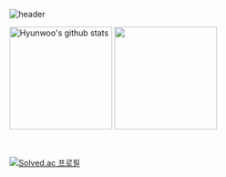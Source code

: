 ![header](https://capsule-render.vercel.app/api?type=waving&color=102336&text=HYUNWOO_LEE&fontColor=FFFFFF&height=190&fontSize=80&)
<div height="auto" width="100%">
 <a href="https://github.com/sigema0223"><img align="center" style="height:180px" src="https://github-readme-stats.vercel.app/api?username=sigema0223&show_icons=true&include_all_commits=true&theme=nord&hide_border=true" alt="Hyunwoo's github stats" /></a>        <a href="https://github.com/sigema0223"><img align="center" style="height:180px" src="https://github-readme-stats.vercel.app/api/top-langs/?username=sigema0223&layout=compact&theme=nord&hide_border=true" /></a> 
</div>

<br/>
<br/>

[![Solved.ac 프로필](http://mazassumnida.wtf/api/v2/generate_badge?boj=sigema0223)](https://solved.ac/sigema0223) 
